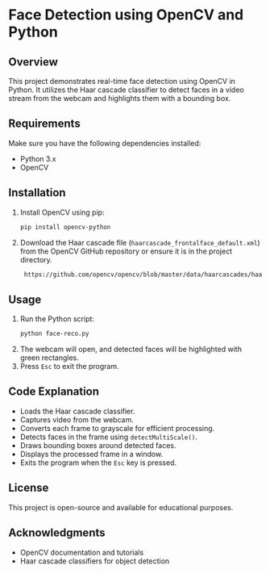 # Face Detection using OpenCV and Python

## Overview
This project demonstrates real-time face detection using OpenCV in Python. It utilizes the Haar cascade classifier to detect faces in a video stream from the webcam and highlights them with a bounding box.

## Requirements
Make sure you have the following dependencies installed:

- Python 3.x
- OpenCV

## Installation
1. Install OpenCV using pip:
   ```bash
   pip install opencv-python
   ```
2. Download the Haar cascade file (`haarcascade_frontalface_default.xml`) from the OpenCV GitHub repository or ensure it is in the project directory.
   ```bash
    https://github.com/opencv/opencv/blob/master/data/haarcascades/haarcascade_frontalface_default.xml
   ```

## Usage
1. Run the Python script:
   ```bash
   python face-reco.py
   ```
2. The webcam will open, and detected faces will be highlighted with green rectangles.
3. Press `Esc` to exit the program.

## Code Explanation
- Loads the Haar cascade classifier.
- Captures video from the webcam.
- Converts each frame to grayscale for efficient processing.
- Detects faces in the frame using `detectMultiScale()`.
- Draws bounding boxes around detected faces.
- Displays the processed frame in a window.
- Exits the program when the `Esc` key is pressed.

## License
This project is open-source and available for educational purposes.

## Acknowledgments
- OpenCV documentation and tutorials
- Haar cascade classifiers for object detection

